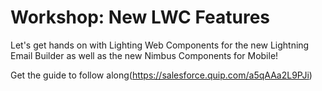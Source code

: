 # Workshop: New LWC Features

Let's get hands on with Lighting Web Components for the new Lightning Email Builder as well as the new Nimbus Components for Mobile!

Get the guide to follow along(https://salesforce.quip.com/a5qAAa2L9PJi)